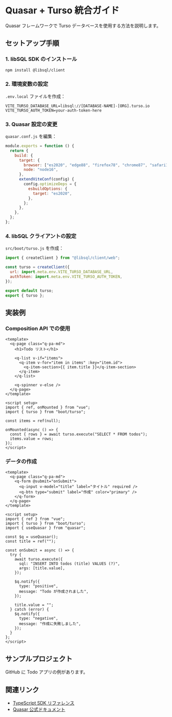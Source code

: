 # Quasar + Turso 統合ガイド

Quasar フレームワークで Turso データベースを使用する方法を説明します。

## セットアップ手順

### 1. libSQL SDK のインストール

```bash
npm install @libsql/client
```

### 2. 環境変数の設定

`.env.local` ファイルを作成：

```env
VITE_TURSO_DATABASE_URL=libsql://[DATABASE-NAME]-[ORG].turso.io
VITE_TURSO_AUTH_TOKEN=your-auth-token-here
```

### 3. Quasar 設定の変更

`quasar.conf.js` を編集：

```javascript
module.exports = function () {
  return {
    build: {
      target: {
        browser: ["es2020", "edge88", "firefox78", "chrome87", "safari13.1"],
        node: "node16",
      },
      extendViteConf(config) {
        config.optimizeDeps = {
          esbuildOptions: {
            target: "es2020",
          },
        };
      },
    },
  };
};
```

### 4. libSQL クライアントの設定

`src/boot/turso.js` を作成：

```javascript
import { createClient } from "@libsql/client/web";

const turso = createClient({
  url: import.meta.env.VITE_TURSO_DATABASE_URL,
  authToken: import.meta.env.VITE_TURSO_AUTH_TOKEN,
});

export default turso;
export { turso };
```

## 実装例

### Composition API での使用

```vue
<template>
  <q-page class="q-pa-md">
    <h1>Todo リスト</h1>

    <q-list v-if="items">
      <q-item v-for="item in items" :key="item.id">
        <q-item-section>{{ item.title }}</q-item-section>
      </q-item>
    </q-list>

    <q-spinner v-else />
  </q-page>
</template>

<script setup>
import { ref, onMounted } from "vue";
import { turso } from "boot/turso";

const items = ref(null);

onMounted(async () => {
  const { rows } = await turso.execute("SELECT * FROM todos");
  items.value = rows;
});
</script>
```

### データの作成

```vue
<template>
  <q-page class="q-pa-md">
    <q-form @submit="onSubmit">
      <q-input v-model="title" label="タイトル" required />
      <q-btn type="submit" label="作成" color="primary" />
    </q-form>
  </q-page>
</template>

<script setup>
import { ref } from "vue";
import { turso } from "boot/turso";
import { useQuasar } from "quasar";

const $q = useQuasar();
const title = ref("");

const onSubmit = async () => {
  try {
    await turso.execute({
      sql: "INSERT INTO todos (title) VALUES (?)",
      args: [title.value],
    });

    $q.notify({
      type: "positive",
      message: "Todo が作成されました",
    });

    title.value = "";
  } catch (error) {
    $q.notify({
      type: "negative",
      message: "作成に失敗しました",
    });
  }
};
</script>
```

## サンプルプロジェクト

GitHub に Todo アプリの例があります。

## 関連リンク

- [TypeScript SDK リファレンス](../reference.md)
- [Quasar 公式ドキュメント](https://quasar.dev)
